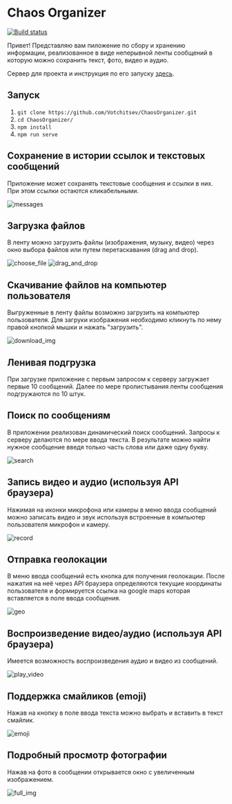 # Chaos Organizer

[![Build status](https://ci.appveyor.com/api/projects/status/jgt4gqthgq6s5dmt?svg=true)](https://ci.appveyor.com/project/Votchitsev/chaosorganizer)

Привет! Представляю вам пиложение по сбору и хранению информации, реализованное в виде неперывной ленты сообщений в которую можно сохранить текст, фото, видео и аудио.

Сервер для проекта и инструкция по его запуску [здесь](https://github.com/Votchitsev/ChaosOrganizer-server).

## Запуск
1) `git clone https://github.com/Votchitsev/ChaosOrganizer.git`
2) `cd ChaosOrganizer/`
3) `npm install`
4) `npm run serve`

## Сохранение в истории ссылок и текстовых сообщений

Приложение может сохранять текстовые сообщения и ссылки в них. При этом ссылки остаются кликабельными.

![messages](./readme-images/messagesAndLinks.png)

## Загрузка файлов

В ленту можно загрузить файлы (изображения, музыку, видео) через окно выбора файлов или путем перетаскавания (drag and drop). 

![choose_file](./readme-images/chooseFile.png)
![drag_and_drop](./readme-images/dragAndDrop.png)

## Скачивание файлов на компьютер пользователя

Выгруженные в ленту файлы возможно загрузить на компьютер пользователя. Для загруки изображения необходимо кликнуть по нему правой кнопкой мышки и нажать "загрузить".

![download_img](./readme-images/downloadImg.png)

## Ленивая подгрузка

При загрузке приложение с первым запросом к серверу загружает первые 10 сообщений. Далее по мере пролистывания ленты сообщения подгружаются по 10 штук.

## Поиск по сообщениям

В приложении реализован динамический поиск сообщений. Запросы к серверу делаются по мере ввода текста. В результате можно найти нужное сообщение введя только часть слова или даже одну букву.

![search](./readme-images/search.png)

## Запись видео и аудио (используя API браузера)

Нажимая на иконки микрофона или камеры в меню ввода сообщений можно записать видео и звук используя встроенные в компьютер пользователя микрофон и камеру. 

![record](./readme-images/record.png)

## Отправка геолокации

В меню ввода сообщений есть кнопка для получения геолокации. После нажатия на неё через API браузера определяются текущие координаты пользователя и формируется ссылка на google maps которая вставляется в поле ввода сообщения.

![geo](./readme-images/geo.png)

## Воспроизведение видео/аудио (используя API браузера)

Имеется возможность воспроизведения аудио и видео из сообщений.

![play_video](./readme-images/play-video.png)

## Поддержка смайликов (emoji)

Нажав на кнопку в поле ввода текста можно выбрать и вставить в текст смайлик.

![emoji](./readme-images/emoji.png)

## Подробный просмотр фотографии

Нажав на фото в сообщении открывается окно с увеличенным изображением.

![full_img](./readme-images/fullImg.png)
